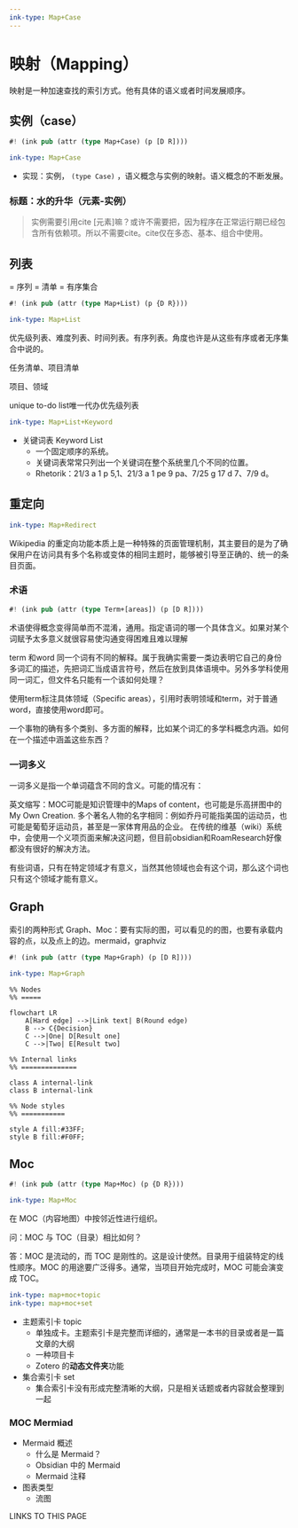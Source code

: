 ```yaml
---
ink-type: Map+Case
---
```


# 映射（Mapping）

映射是一种加速查找的索引方式。他有具体的语义或者时间发展顺序。

## 实例（case）

```rs
#! (ink pub (attr (type Map+Case) (p [D R])))
```

```yaml
ink-type: Map+Case
```

- 实现：实例， `(type Case)` ，语义概念与实例的映射。语义概念的不断发展。

### 标题：水的升华（元素-实例）

> 实例需要引用cite [元素]嘛？或许不需要把，因为程序在正常运行期已经包含所有依赖项。所以不需要cite。cite仅在多态、基本、组合中使用。


## 列表 

= 序列 = 清单 = 有序集合

<!-- 把时间当作朋友 -->

```rs
#! (ink pub (attr (type Map+List) (p {D R})))
```

```yaml
ink-type: Map+List
```
优先级列表、难度列表、时间列表。有序列表。角度也许是从这些有序或者无序集合中说的。

任务清单、项目清单

项目、领域

unique to-do list唯一代办优先级列表

```yaml
ink-type: Map+List+Keyword
```
- 关键词表 Keyword List
	- 一个固定顺序的系统。
	- 关键词表常常只列出一个关键词在整个系统里几个不同的位置。
	- Rhetorik：21/3 a 1 p 5,1、21/3 a 1 pe 9 pa、7/25 g 17 d 7、7/9 d。

## 重定向
```yaml
ink-type: Map+Redirect
```

Wikipedia 的重定向功能本质上是一种特殊的页面管理机制，其主要目的是为了确保用户在访问具有多个名称或变体的相同主题时，能够被引导至正确的、统一的条目页面。

### 术语

```rs
#! (ink pub (attr (type Term+[areas]) (p [D R])))
```

术语使得概念变得简单而不混淆，通用。指定语词的哪一个具体含义。如果对某个词赋予太多意义就很容易使沟通变得困难且难以理解

term 和word 同一个词有不同的解释。属于我确实需要一类边表明它自己的身份多词汇的描述，先把词汇当成语言符号，然后在放到具体语境中。另外多学科使用同一词汇，但文件名只能有一个该如何处理？

使用term标注具体领域（Specific areas），引用时表明领域和term，对于普通word，直接使用word即可。

一个事物的确有多个类别、多方面的解释，比如某个词汇的多学科概念内涵。如何在一个描述中涵盖这些东西？

### 一词多义

一词多义是指一个单词蕴含不同的含义。可能的情况有：

英文缩写：MOC可能是知识管理中的Maps of content，也可能是乐高拼图中的My Own Creation.
多个著名人物的名字相同：例如乔丹可能指美国的运动员，也可能是葡萄牙运动员，甚至是一家体育用品的企业。
在传统的维基（wiki）系统中，会使用一个义项页面来解决这问题，但目前obsidian和RoamResearch好像都没有很好的解决方法。


有些词语，只有在特定领域才有意义，当然其他领域也会有这个词，那么这个词也只有这个领域才能有意义。

## Graph

索引的两种形式 Graph、Moc：要有实际的图，可以看见的的图，也要有承载内容的点，以及点上的边。mermaid，graphviz

```rs
#! (ink pub (attr (type Map+Graph) (p [D R])))
```

```yaml
ink-type: Map+Graph
```

```mermaid
%% Nodes
%% =====

flowchart LR  
    A[Hard edge] -->|Link text| B(Round edge)  
    B --> C{Decision}  
    C -->|One| D[Result one]  
    C -->|Two| E[Result two]  

%% Internal links
%% ==============

class A internal-link
class B internal-link

%% Node styles
%% ===========

style A fill:#33FF;  
style B fill:#F0FF;
```


## Moc

```rs
#! (ink pub (attr (type Map+Moc) (p {D R})))
```

```yaml
ink-type: Map+Moc
```

在 MOC（内容地图）中按邻近性进行组织。

问：MOC 与 TOC（目录）相比如何？

答：MOC 是流动的，而 TOC 是刚性的。这是设计使然。目录用于组装特定的线性顺序。MOC 的用途要广泛得多。通常，当项目开始完成时，MOC 可能会演变成 TOC。

```yaml
ink-type: map+moc+topic
ink-type: map+moc+set
```

- 主题索引卡 topic
	- 单独成卡。主题索引卡是完整而详细的，通常是一本书的目录或者是一篇文章的大纲
	- 一种项目卡
	- Zotero 的**动态文件夹**功能
- 集合索引卡 set
	- 集合索引卡没有形成完整清晰的大纲，只是相关话题或者内容就会整理到一起

### MOC Mermiad

- Mermaid 概述
  - 什么是 Mermaid？
  - Obsidian 中的 Mermaid
  - Mermaid 注释
- 图表类型
  - 流图

LINKS TO THIS PAGE